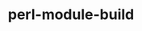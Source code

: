 ---
title: "perl-module-build"
layout: cache
categories: [package, develop-2023-05-18]
meta: {"versions": ["0.4232"], "compilers": ["gcc@=11.1.0", "gcc@=11.3.0", "gcc@=7.3.1"], "oss": ["amzn2", "ubuntu20.04", "ubuntu22.04"], "platforms": ["linux"], "targets": ["aarch64", "neoverse_n1", "x86_64_v3"], "stacks": ["aws-ahug", "aws-ahug-aarch64", "e4s", "gpu-tests", "ml-linux-x86_64-rocm", "root"], "num_specs": 5, "num_specs_by_stack": {"root": 5, "aws-ahug-aarch64": 2, "aws-ahug": 1, "e4s": 1, "gpu-tests": 1, "ml-linux-x86_64-rocm": 1}}
spec_details: [{"hash": "k4eip63hygi7hm4nt4yotwqqp255heia", "compiler": "gcc@=7.3.1", "versions": ["0.4232"], "os": "amzn2", "platform": "linux", "target": "aarch64", "variants": ["build_system=perl"], "stacks": ["root", "aws-ahug-aarch64"], "size": "-", "tarball": "https://binaries.spack.io/develop-2023-05-18/build_cache/linux-amzn2-aarch64/gcc-7.3.1/perl-module-build-0.4232/linux-amzn2-aarch64-gcc-7.3.1-perl-module-build-0.4232-k4eip63hygi7hm4nt4yotwqqp255heia.spack"}, {"hash": "ievmhipudnlgia4gptsr7lsdpeq7twlr", "compiler": "gcc@=7.3.1", "versions": ["0.4232"], "os": "amzn2", "platform": "linux", "target": "neoverse_n1", "variants": ["build_system=perl"], "stacks": ["root", "aws-ahug-aarch64"], "size": "-", "tarball": "https://binaries.spack.io/develop-2023-05-18/build_cache/linux-amzn2-neoverse_n1/gcc-7.3.1/perl-module-build-0.4232/linux-amzn2-neoverse_n1-gcc-7.3.1-perl-module-build-0.4232-ievmhipudnlgia4gptsr7lsdpeq7twlr.spack"}, {"hash": "56juqzp5324y4pec6xp6yud3y4wcckmi", "compiler": "gcc@=7.3.1", "versions": ["0.4232"], "os": "amzn2", "platform": "linux", "target": "x86_64_v3", "variants": ["build_system=perl"], "stacks": ["root", "aws-ahug"], "size": "-", "tarball": "https://binaries.spack.io/develop-2023-05-18/build_cache/linux-amzn2-x86_64_v3/gcc-7.3.1/perl-module-build-0.4232/linux-amzn2-x86_64_v3-gcc-7.3.1-perl-module-build-0.4232-56juqzp5324y4pec6xp6yud3y4wcckmi.spack"}, {"hash": "peo7sg2o243mpfoaiqfevnakh2p7jmlc", "compiler": "gcc@=11.1.0", "versions": ["0.4232"], "os": "ubuntu20.04", "platform": "linux", "target": "x86_64_v3", "variants": ["build_system=perl"], "stacks": ["e4s", "gpu-tests", "root"], "size": "-", "tarball": "https://binaries.spack.io/develop-2023-05-18/build_cache/linux-ubuntu20.04-x86_64_v3/gcc-11.1.0/perl-module-build-0.4232/linux-ubuntu20.04-x86_64_v3-gcc-11.1.0-perl-module-build-0.4232-peo7sg2o243mpfoaiqfevnakh2p7jmlc.spack"}, {"hash": "4n67f3g4mmayc3ircs2zvrfq76c3kxwf", "compiler": "gcc@=11.3.0", "versions": ["0.4232"], "os": "ubuntu22.04", "platform": "linux", "target": "x86_64_v3", "variants": ["build_system=perl"], "stacks": ["root", "ml-linux-x86_64-rocm"], "size": "-", "tarball": "https://binaries.spack.io/develop-2023-05-18/build_cache/linux-ubuntu22.04-x86_64_v3/gcc-11.3.0/perl-module-build-0.4232/linux-ubuntu22.04-x86_64_v3-gcc-11.3.0-perl-module-build-0.4232-4n67f3g4mmayc3ircs2zvrfq76c3kxwf.spack"}]
---